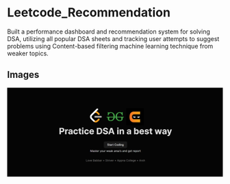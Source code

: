 
# Leetcode_Recommendation

Built a performance dashboard and recommendation system for solving DSA, utilizing all popular DSA sheets and tracking user attempts to suggest problems using Content-based filtering machine learning technique from weaker topics.


## Images
![Project HomePage](Leetcode_recom_homepage.png)

